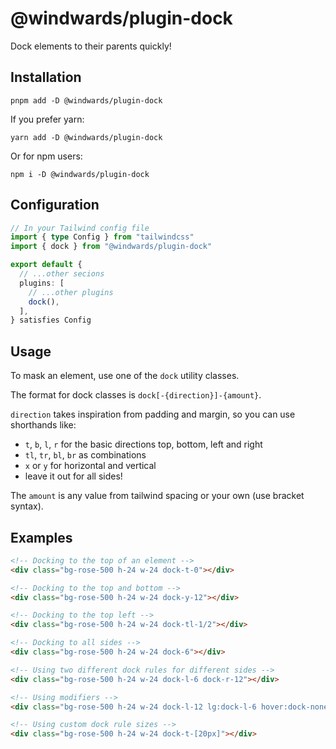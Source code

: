 # @windwards/plugin-dock
Dock elements to their parents quickly!

## Installation

```shell
pnpm add -D @windwards/plugin-dock
```
If you prefer yarn:
```shell
yarn add -D @windwards/plugin-dock
```
Or for npm users:
```shell
npm i -D @windwards/plugin-dock
```

## Configuration
```typescript
// In your Tailwind config file
import { type Config } from "tailwindcss"
import { dock } from "@windwards/plugin-dock"

export default {
  // ...other secions
  plugins: [
    // ...other plugins
    dock(),
  ],
} satisfies Config

```

## Usage

To mask an element, use one of the `dock` utility classes.

The format for dock classes is `dock[-{direction}]-{amount}`.

`direction` takes inspiration from padding and margin, so you can use shorthands like:
- `t`, `b`, `l`, `r` for the basic directions top, bottom, left and right
- `tl`, `tr`, `bl`, `br` as combinations
- `x` or `y` for horizontal and vertical
- leave it out for all sides!

The `amount` is any value from tailwind spacing or your own (use bracket syntax).

## Examples

```html
<!-- Docking to the top of an element -->
<div class="bg-rose-500 h-24 w-24 dock-t-0"></div>

<!-- Docking to the top and bottom -->
<div class="bg-rose-500 h-24 w-24 dock-y-12"></div>

<!-- Docking to the top left -->
<div class="bg-rose-500 h-24 w-24 dock-tl-1/2"></div>

<!-- Docking to all sides -->
<div class="bg-rose-500 h-24 w-24 dock-6"></div>

<!-- Using two different dock rules for different sides -->
<div class="bg-rose-500 h-24 w-24 dock-l-6 dock-r-12"></div>

<!-- Using modifiers -->
<div class="bg-rose-500 h-24 w-24 dock-l-12 lg:dock-l-6 hover:dock-none"></div>

<!-- Using custom dock rule sizes -->
<div class="bg-rose-500 h-24 w-24 dock-t-[20px]"></div>
```
